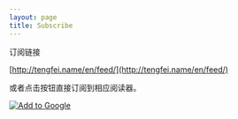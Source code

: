 ```yaml
---
layout: page
title: Subscribe
---
```


订阅链接

[http://tengfei.name/en/feed/](http://tengfei.name/en/feed/)

或者点击按钮直接订阅到相应阅读器。

<a href="http://fusion.google.com/add?source=atgs&feedurl=http%3A//www.tengfei.name/cn/feed/"><img src="http://buttons.googlesyndication.com/fusion/add.gif" alt="Add to Google"></a>
